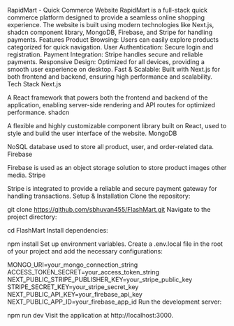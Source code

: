 RapidMart - Quick Commerce Website
RapidMart is a full-stack quick commerce platform designed to provide a seamless online shopping experience. The website is built using modern technologies like Next.js, shadcn component library, MongoDB, Firebase, and Stripe for handling payments.
Features
Product Browsing: Users can easily explore products categorized for quick navigation.
User Authentication: Secure login and registration.
Payment Integration: Stripe handles secure and reliable payments.
Responsive Design: Optimized for all devices, providing a smooth user experience on desktop.
Fast & Scalable: Built with Next.js for both frontend and backend, ensuring high performance and scalability.
Tech Stack
Next.js

A React framework that powers both the frontend and backend of the application, enabling server-side rendering and API routes for optimized performance.
shadcn

A flexible and highly customizable component library built on React, used to style and build the user interface of the website.
MongoDB

NoSQL database used to store all product, user, and order-related data.
Firebase

Firebase is used as an object storage solution to store product images other media.
Stripe

Stripe is integrated to provide a reliable and secure payment gateway for handling transactions.
Setup & Installation
Clone the repository:

git clone https://github.com/sbhuvan455/FlashMart.git
Navigate to the project directory:

cd FlashMart
Install dependencies:

npm install
Set up environment variables. Create a .env.local file in the root of your project and add the necessary configurations:

MONGO_URI=your_mongo_connection_string
ACCESS_TOKEN_SECRET=your_access_token_string
NEXT_PUBLIC_STRIPE_PUBLISHER_KEY=your_stripe_public_key
STRIPE_SECRET_KEY=your_stripe_secret_key
NEXT_PUBLIC_API_KEY=your_firebase_api_key
NEXT_PUBLIC_APP_ID=your_firebase_app_id
Run the development server:

npm run dev
Visit the application at http://localhost:3000.

